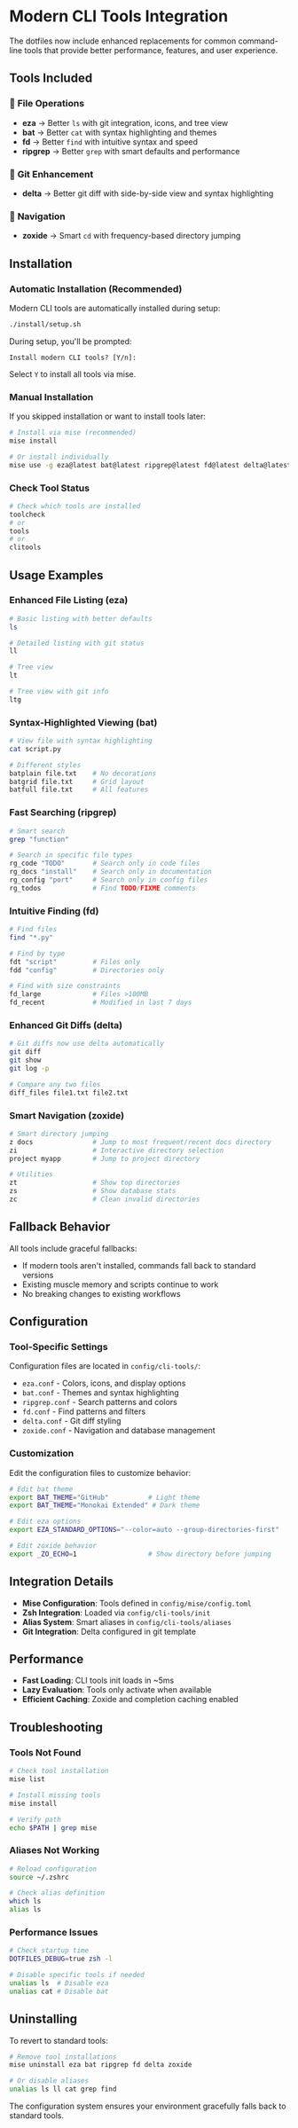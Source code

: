 # Modern CLI Tools Integration

The dotfiles now include enhanced replacements for common command-line tools that provide better performance, features, and user experience.

## Tools Included

### 🔧 **File Operations**
- **eza** → Better `ls` with git integration, icons, and tree view
- **bat** → Better `cat` with syntax highlighting and themes
- **fd** → Better `find` with intuitive syntax and speed
- **ripgrep** → Better `grep` with smart defaults and performance

### 🎨 **Git Enhancement**
- **delta** → Better git diff with side-by-side view and syntax highlighting

### 🧭 **Navigation**
- **zoxide** → Smart `cd` with frequency-based directory jumping

## Installation

### Automatic Installation (Recommended)
Modern CLI tools are automatically installed during setup:

```bash
./install/setup.sh
```

During setup, you'll be prompted:
```
Install modern CLI tools? [Y/n]:
```

Select `Y` to install all tools via mise.

### Manual Installation
If you skipped installation or want to install tools later:

```bash
# Install via mise (recommended)
mise install

# Or install individually
mise use -g eza@latest bat@latest ripgrep@latest fd@latest delta@latest zoxide@latest
```

### Check Tool Status
```bash
# Check which tools are installed
toolcheck
# or
tools
# or
clitools
```

## Usage Examples

### Enhanced File Listing (eza)
```bash
# Basic listing with better defaults
ls

# Detailed listing with git status
ll

# Tree view
lt

# Tree view with git info
ltg
```

### Syntax-Highlighted Viewing (bat)
```bash
# View file with syntax highlighting
cat script.py

# Different styles
batplain file.txt    # No decorations
batgrid file.txt     # Grid layout
batfull file.txt     # All features
```

### Fast Searching (ripgrep)
```bash
# Smart search
grep "function"

# Search in specific file types
rg_code "TODO"       # Search only in code files
rg_docs "install"    # Search only in documentation
rg_config "port"     # Search only in config files
rg_todos             # Find TODO/FIXME comments
```

### Intuitive Finding (fd)
```bash
# Find files
find "*.py"

# Find by type
fdt "script"         # Files only
fdd "config"         # Directories only

# Find with size constraints
fd_large             # Files >100MB
fd_recent            # Modified in last 7 days
```

### Enhanced Git Diffs (delta)
```bash
# Git diffs now use delta automatically
git diff
git show
git log -p

# Compare any two files
diff_files file1.txt file2.txt
```

### Smart Navigation (zoxide)
```bash
# Smart directory jumping
z docs               # Jump to most frequent/recent docs directory
zi                   # Interactive directory selection
project myapp        # Jump to project directory

# Utilities
zt                   # Show top directories
zs                   # Show database stats
zc                   # Clean invalid directories
```

## Fallback Behavior

All tools include graceful fallbacks:

- If modern tools aren't installed, commands fall back to standard versions
- Existing muscle memory and scripts continue to work
- No breaking changes to existing workflows

## Configuration

### Tool-Specific Settings
Configuration files are located in `config/cli-tools/`:

- `eza.conf` - Colors, icons, and display options
- `bat.conf` - Themes and syntax highlighting
- `ripgrep.conf` - Search patterns and colors
- `fd.conf` - Find patterns and filters
- `delta.conf` - Git diff styling
- `zoxide.conf` - Navigation and database management

### Customization
Edit the configuration files to customize behavior:

```bash
# Edit bat theme
export BAT_THEME="GitHub"          # Light theme
export BAT_THEME="Monokai Extended" # Dark theme

# Edit eza options
export EZA_STANDARD_OPTIONS="--color=auto --group-directories-first"

# Edit zoxide behavior
export _ZO_ECHO=1                  # Show directory before jumping
```

## Integration Details

- **Mise Configuration**: Tools defined in `config/mise/config.toml`
- **Zsh Integration**: Loaded via `config/cli-tools/init`
- **Alias System**: Smart aliases in `config/cli-tools/aliases`
- **Git Integration**: Delta configured in git template

## Performance

- **Fast Loading**: CLI tools init loads in ~5ms
- **Lazy Evaluation**: Tools only activate when available
- **Efficient Caching**: Zoxide and completion caching enabled

## Troubleshooting

### Tools Not Found
```bash
# Check tool installation
mise list

# Install missing tools
mise install

# Verify path
echo $PATH | grep mise
```

### Aliases Not Working
```bash
# Reload configuration
source ~/.zshrc

# Check alias definition
which ls
alias ls
```

### Performance Issues
```bash
# Check startup time
DOTFILES_DEBUG=true zsh -l

# Disable specific tools if needed
unalias ls  # Disable eza
unalias cat # Disable bat
```

## Uninstalling

To revert to standard tools:
```bash
# Remove tool installations
mise uninstall eza bat ripgrep fd delta zoxide

# Or disable aliases
unalias ls ll cat grep find
```

The configuration system ensures your environment gracefully falls back to standard tools.